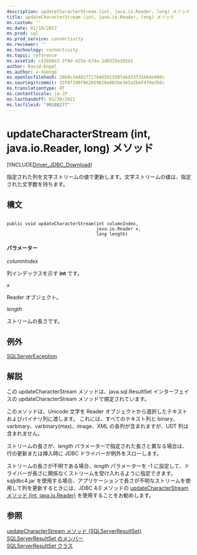 ```yaml
---
description: updateCharacterStream (int, java.io.Reader, long) メソッド
title: updateCharacterStream (int, java.io.Reader, long) メソッド
ms.custom: ''
ms.date: 01/19/2017
ms.prod: sql
ms.prod_service: connectivity
ms.reviewer: ''
ms.technology: connectivity
ms.topic: reference
ms.assetid: c426b0e3-2f9d-425a-b7da-1d0325e292d1
author: David-Engel
ms.author: v-daenge
ms.openlocfilehash: 29b8c344027717846501599fab433f31664e006c
ms.sourcegitcommit: 33f0f190f962059826e002be165a2bef4f9e350c
ms.translationtype: HT
ms.contentlocale: ja-JP
ms.lasthandoff: 01/30/2021
ms.locfileid: "99188277"
---
```

# <a name="updatecharacterstream-method-int-javaioreader-long"></a>updateCharacterStream (int, java.io.Reader, long) メソッド
[!INCLUDE[Driver_JDBC_Download](../../../includes/driver_jdbc_download.md)]

  指定された列を文字ストリームの値で更新します。文字ストリームの値は、指定された文字数を持ちます。  
  
## <a name="syntax"></a>構文  
  
```  
  
public void updateCharacterStream(int columnIndex,  
                                  java.io.Reader x,  
                                  long length)  
```  
  
#### <a name="parameters"></a>パラメーター  
 *columnIndex*  
  
 列インデックスを示す **int** です。  
  
 *x*  
  
 Reader オブジェクト。  
  
 *length*  
  
 ストリームの長さです。  
  
## <a name="exceptions"></a>例外  
 [SQLServerException](../../../connect/jdbc/reference/sqlserverexception-class.md)  
  
## <a name="remarks"></a>解説  
 この updateCharacterStream メソッドは、java.sql.ResultSet インターフェイスの updateCharacterStream メソッドで規定されています。  
  
 このメソッドは、Unicode 文字を Reader オブジェクトから選択したテキストおよびバイナリ列に渡します。 これには、すべてのテキスト列と binary、varbinary、varbinary(max)、image、XML の各列が含まれますが、UDT 列は含まれません。  
  
 ストリームの長さが、*length* パラメーターで指定された長さと異なる場合は、行の更新または挿入時に JDBC ドライバーが例外をスローします。  
  
 ストリームの長さが不明である場合、*length* パラメーターを -1 に設定して、ドライバーが長さに関係なくストリームを受け入れるように指定できます。 sqljdbc4.jar を使用する場合、アプリケーションで長さが不明なストリームを使用して列を更新するときには、JDBC 4.0 メソッドの [updateCharacterStream メソッド &#40;int, java.io.Reader&#41;](../../../connect/jdbc/reference/updatecharacterstream-method-int-java-io-reader.md) を使用することをお勧めします。  
  
## <a name="see-also"></a>参照  
 [updateCharacterStream メソッド &#40;SQLServerResultSet&#41;](../../../connect/jdbc/reference/updatecharacterstream-method-sqlserverresultset.md)   
 [SQLServerResultSet のメンバー](../../../connect/jdbc/reference/sqlserverresultset-members.md)   
 [SQLServerResultSet クラス](../../../connect/jdbc/reference/sqlserverresultset-class.md)  
  
  
